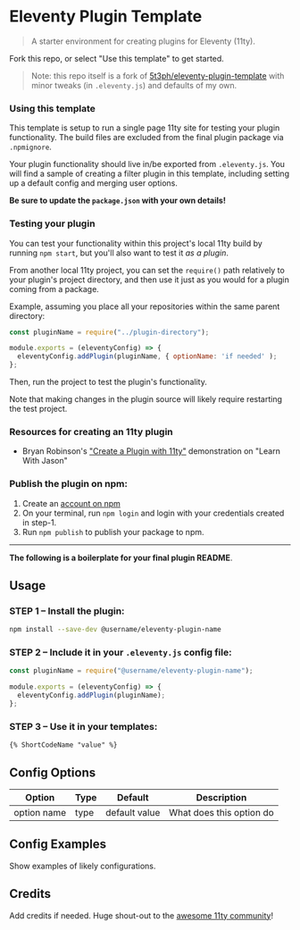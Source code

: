 # Eleventy Plugin Template

> A starter environment for creating plugins for Eleventy (11ty).

Fork this repo, or select "Use this template" to get started.

> Note: this repo itself is a fork of [5t3ph/eleventy-plugin-template](https://github.com/5t3ph/eleventy-plugin-template) with minor tweaks (in `.eleventy.js`) and defaults of my own.

### Using this template

This template is setup to run a single page 11ty site for testing your plugin functionality. The build files are excluded from the final plugin package via `.npmignore`.

Your plugin functionality should live in/be exported from `.eleventy.js`. You will find a sample of creating a filter plugin in this template, including setting up a default config and merging user options.

**Be sure to update the `package.json` with your own details!**

### Testing your plugin

You can test your functionality within this project's local 11ty build by running `npm start`, but you'll also want to test it _as a plugin_.

From another local 11ty project, you can set the `require()` path relatively to your plugin's project directory, and then use it just as you would for a plugin coming from a package.

Example, assuming you place all your repositories within the same parent directory:

```js
const pluginName = require("../plugin-directory");

module.exports = (eleventyConfig) => {
  eleventyConfig.addPlugin(pluginName, { optionName: 'if needed' );
};
```

Then, run the project to test the plugin's functionality.

Note that making changes in the plugin source will likely require restarting the test project.

### Resources for creating an 11ty plugin

- Bryan Robinson's ["Create a Plugin with 11ty"](https://www.youtube.com/watch?v=aO-NFFKjnnE) demonstration on "Learn With Jason"

### Publish the plugin on npm:

1. Create an [account on npm](https://www.npmjs.com/)
2. On your terminal, run `npm login` and login with your credentials created in step-1.
3. Run `npm publish` to publish your package to npm.

---

**The following is a boilerplate for your final plugin README**.

## Usage

### STEP 1 – Install the plugin:

```bash
npm install --save-dev @username/eleventy-plugin-name
```

### STEP 2 – Include it in your `.eleventy.js` config file:

```js
const pluginName = require("@username/eleventy-plugin-name");

module.exports = (eleventyConfig) => {
  eleventyConfig.addPlugin(pluginName);
};
```

### STEP 3 – Use it in your templates:

```njk
{% ShortCodeName "value" %}
```

## Config Options

| Option      | Type    | Default       | Description              |
| ----------- | ------- | ------------- |--------------------------|
| option name | type    | default value | What does this option do |

## Config Examples

Show examples of likely configurations.

## Credits

Add credits if needed. Huge shout-out to the [awesome 11ty community](https://twitter.com/eleven_ty)!
